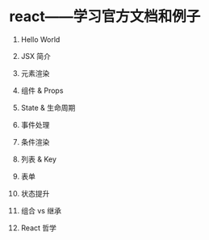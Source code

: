 # react——学习官方文档和例子

1. Hello World

2. JSX 简介

3. 元素渲染

4. 组件 & Props

5. State & 生命周期

6. 事件处理

7. 条件渲染

8. 列表 & Key

9. 表单

10. 状态提升

11. 组合 vs 继承

12. React 哲学